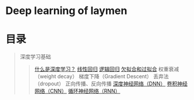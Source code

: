 # Deep learning of laymen

# 目录

> 深度学习基础
>> [什么是深度学习？](https://github.com/kebiao/deeplearning/blob/master/tutorial/getting_started.md)
>> [线性回归](https://github.com/kebiao/deeplearning/blob/master/tutorial/linear_regression.md)
>> [逻辑回归](https://github.com/kebiao/deeplearning/blob/master/tutorial/logistics_regression.md)
>> [欠拟合和过拟合](https://github.com/kebiao/deeplearning/blob/master/tutorial/overfitting_underfitting.md)
>> 权重衰减（weight decay）
>> 梯度下降（Gradient Descent）
>> 丢弃法（dropout）
>> 正向传播、反向传播
>> [深度神经网络（DNN）](https://github.com/kebiao/deeplearning/blob/master/tutorial/what_is_dnn.md)
>> [卷积神经网络（CNN）](https://github.com/kebiao/deeplearning/blob/master/tutorial/what_is_cnn.md)
>> [循环神经网络（RNN）](https://github.com/kebiao/deeplearning/blob/master/tutorial/what_is_rnn.md)

